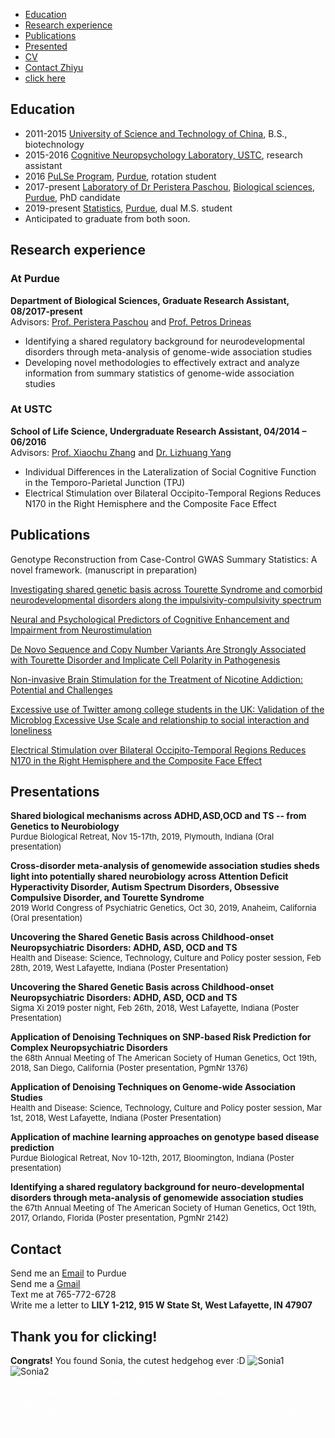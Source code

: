 * [Education](#education)
* [Research experience](#research-experience)
* [Publications](#publications)
* [Presented](#presentations)
* [CV](https://github.com/g1121148/g1121148.github.io/blob/main/CV-20210129.pdf)
* [Contact Zhiyu](#contact)
* [click here](#thank-you-for-clicking)


## Education
* 2011-2015 [University of Science and Technology of China](https://en.ustc.edu.cn/), B.S., biotechnology <br/>
* 2015-2016  [Cognitive Neuropsychology Laboratory, USTC](http://cnp.ustc.edu.cn/), research assistant <br/>
* 2016 [PuLSe Program](https://www.purdue.edu/gradschool/pulse/), [Purdue](https://www.purdue.edu/), rotation student <br/>
* 2017-present [Laboratory of Dr Peristera Paschou](https://www.bio.purdue.edu/lab/paschou/index.html), [Biological sciences](https://www.bio.purdue.edu/), [Purdue](https://www.purdue.edu/), PhD candidate <br/>
* 2019-present [Statistics](https://www.stat.purdue.edu/), [Purdue](https://www.purdue.edu/), dual M.S. student <br/>
* Anticipated to graduate from both soon.


## Research experience
### At Purdue 
  **Department of Biological Sciences, Graduate Research Assistant, 08/2017-present** <br/>
  Advisors: [Prof. Peristera Paschou](https://www.bio.purdue.edu/lab/paschou/people.html) and [Prof. Petros Drineas](https://www.cs.purdue.edu/homes/pdrineas/)
* Identifying a shared regulatory background for neurodevelopmental disorders through meta-analysis of genome-wide association studies
*	Developing novel methodologies to effectively extract and analyze information from summary statistics of genome-wide association studies

### At USTC
  **School of Life Science, Undergraduate Research Assistant, 04/2014 – 06/2016** <br/>
  Advisors: [Prof. Xiaochu Zhang](https://en.biox.ustc.edu.cn/2011/0621/c7043a340195/page.htm) and [Dr. Lizhuang Yang](https://www.researchgate.net/profile/Li_Zhuang_Yang)
*	Individual Differences in the Lateralization of Social Cognitive Function in the Temporo-Parietal Junction (TPJ)
*	Electrical Stimulation over Bilateral Occipito-Temporal Regions Reduces N170 in the Right Hemisphere and the Composite Face Effect


## Publications 
Genotype Reconstruction from Case-Control GWAS Summary Statistics: A novel framework. (manuscript in preparation) 

[Investigating shared genetic basis across Tourette Syndrome and comorbid neurodevelopmental disorders along the impulsivity-compulsivity spectrum](https://www.sciencedirect.com/science/article/pii/S000632232100038X)

[Neural and Psychological Predictors of Cognitive Enhancement and Impairment from Neurostimulation](https://onlinelibrary.wiley.com/doi/full/10.1002/advs.201902863)

[De Novo Sequence and Copy Number Variants Are Strongly Associated with Tourette Disorder and Implicate Cell Polarity in Pathogenesis](https://www.sciencedirect.com/science/article/pii/S221112471831386X)

[Non-invasive Brain Stimulation for the Treatment of Nicotine Addiction: Potential and Challenges](https://link.springer.com/article/10.1007/s12264-016-0056-3)

[Excessive use of Twitter among college students in the UK: Validation of the Microblog Excessive Use Scale and relationship to social interaction and loneliness](https://www.sciencedirect.com/science/article/abs/pii/S0747563215301989?casa_token=npQLGJvA450AAAAA:Yj51JhGR11O1_mpszchhAkaD7JeP20A2PmHSTtm0m87fYHa7_QLkTJaCbw6jnTTm0pxgP5hOhg)

[Electrical Stimulation over Bilateral Occipito-Temporal Regions Reduces N170 in the Right Hemisphere and the Composite Face Effect](https://www.ncbi.nlm.nih.gov/pmc/articles/PMC4274090/)


## Presentations
**Shared biological mechanisms across ADHD,ASD,OCD and TS -- from Genetics to Neurobiology** <br/><font size="2">Purdue Biological Retreat, Nov 15-17th, 2019, Plymouth, Indiana (Oral presentation)</font> 

**Cross-disorder meta-analysis of genomewide association studies sheds light into potentially shared neurobiology across Attention Deficit Hyperactivity Disorder, Autism Spectrum Disorders, Obsessive Compulsive Disorder, and Tourette Syndrome** <br/><font size="2">2019 World Congress of Psychiatric Genetics, Oct 30, 2019, Anaheim, California (Oral presentation)</font> 

**Uncovering the Shared Genetic Basis across Childhood-onset Neuropsychiatric Disorders: ADHD, ASD, OCD and TS** <br/><font size="2">Health and Disease: Science, Technology, Culture and Policy poster session, Feb 28th, 2019, West Lafayette, Indiana (Poster Presentation)</font> 

**Uncovering the Shared Genetic Basis across Childhood-onset Neuropsychiatric Disorders: ADHD, ASD, OCD and TS** <br/><font size="2">Sigma Xi 2019 poster night, Feb 26th, 2018, West Lafayette, Indiana (Poster Presentation)</font> 

**Application of Denoising Techniques on SNP-based Risk Prediction for Complex Neuropsychiatric Disorders** <br/><font size="2">the 68th Annual Meeting of The American Society of Human Genetics, Oct 19th, 2018, San Diego, California (Poster presentation, PgmNr 1376)</font> 

**Application of Denoising Techniques on Genome-wide Association Studies** <br/><font size="2">Health and Disease: Science, Technology, Culture and Policy poster session, Mar 1st, 2018, West Lafayette, Indiana (Poster Presentation)</font> 

**Application of machine learning approaches on genotype based disease prediction** <br/><font size="2">Purdue Biological Retreat, Nov 10-12th, 2017, Bloomington, Indiana (Poster presentation)</font> 

**Identifying a shared regulatory background for neuro-developmental disorders through meta-analysis of genomewide association studies** <br/><font size="2">the 67th Annual Meeting of The American Society of Human Genetics, Oct 19th, 2017, Orlando, Florida (Poster presentation, PgmNr 2142)</font> 


## Contact
Send me an [Email](mailto:yang1269@purdue.edu) to Purdue <br/>
Send me a [Gmail](mailto:g1121148.zy@gmail.com) <br/>
Text me at 765-772-6728 <br/>
Write me a letter to **LILY 1-212, 915 W State St, West Lafayette, IN 47907**


## Thank you for clicking! 
**Congrats!** You found Sonia, the cutest hedgehog ever :D
![Sonia1](https://raw.githubusercontent.com/g1121148/g1121148.github.io/main/Img/GreatYouNoticedThis.png)<br/>
![Sonia2](https://raw.githubusercontent.com/g1121148/g1121148.github.io/main/Img/DidYouNoticeSomethingElse.png)<br/>
<span style="color:white"> Congrats, you found the only thing that is not on the CV.</span><br/>
<span style="color:white"> DON'T CALL ME! PLZ! Unless you are hr from Nintendo and want to give me a job.</span><br/>
<span style="color:white"> BTW could anybody tell me how to disable the _View My GitHub Profile_ button on my page it's driving me crazy.</span><br/>

